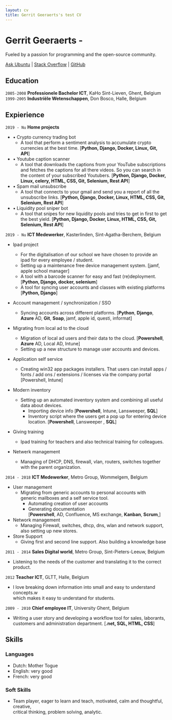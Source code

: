 ```yaml
---
layout: cv
title: Gerrit Geeraerts's test CV
---
```


# Gerrit Geeraerts -  
Fueled by a passion for programming and the open-source community.  

<div id="webaddress"><a href="https://askubuntu.com/users/1097288/gerrit-geeraerts?tab=profile">Ask Ubuntu</a> | <a href="https://stackoverflow.com/users/10213635/gerrit-geeraerts?tab=profile">Stack Overflow</a> | <a href="https://github.com/GerritGeeraerts">GitHub</a></div>

## Education  

`2005-2008` **Professionele Bachelor ICT**, KaHo Sint-Lieven, Ghent, Belgium  
`1999-2005` **Industriële Wetenschappen**, Don Bosco, Halle, Belgium  
## Expierience  
`2019 - Nu` **Home projects**  
* • Crypto currency trading bot  
	* A tool that perform a sentiment analysis to accumulate crypto currencies at the best time. [**Python, Django, Docker, Linux, Git, API**]   
* • Youtube caption scanner  
	* A tool that downloads the captions from your YouTube subscriptions and fetches the captions for all there videos. So you can search in the content of your subscribed Youtubers. [**Python, Django, Docker, Linux, celery, HTML, CSS, Git, Selenium, Rest API**]  
* • Spam mail unsubscribe  
	* A tool that connects to your gmail and send you a report of all the unsubscribe links. [**Python, Django, Docker, Linux, HTML, CSS, Git, Selenium, Rest API**]  
* • Liquidity pool sniper bot  
	* A tool that snipes for new liquidity pools and tries to get in first to get the best yield. [**Python, Django, Docker, Linux, HTML, CSS, Git, Selenium, Rest API**]
  
`2019 - Nu` **ICT Medewerker**, Kasterlinden, Sint-Agatha-Berchem, Belgium  
* Ipad project  
	* For the digitalisation of our school we have chosen to provide an ipad for every employee / student.  
	* Setting up a maintenance free device management system. [jamf, apple school manager]
	* A tool with a barcode scanner for easy and fast (re)deployment. [**Python,  Django, docker, selenium**]
	* A tool for syncing user accounts and classes with existing platforms [**Python,  Django**]
* Account management / synchronization / SSO
	* Syncing accounts across different platforms. [**Python**, **Django**, **Azure** AD, **Git**, **Soap**, jamf, apple id, questi, informat]

* Migrating from local ad to the cloud  
	* Migration of local ad users and their data to the cloud. [**Powershell**, **Azure** AD, Local AD, Intune]
	* Setting up a new structure to manage user accounts and devices.

* Application self service  
	* Creating win32 app packages installers. That users can install apps / fonts / add ons / extensions / licenses via the company portal [Powershell, Intune]

* Modern inventory  
	* Setting up an automated inventory system and combining all useful data about devices.  
		* Importing device info [**Powershell**, Intune, Lansweeper, **SQL**]		
		* Inventory script where the users get a pop up for entering device location. [**Powershell**, Lansweeper , **SQL**]
* Giving training  
	* Ipad training for teachers and also technical training for colleagues.  
* Netwerk management
	* Managing of DHCP, DNS, firewall, vlan, routers, switches together with the parent organization.  

`2014 - 2018` **ICT Medewerker**, Metro Group, Wommelgem, Belgium  
* User management  
	* Migrating from generic accounts to personal accounts with  
	  generic mailboxes and a self service tool.  
		* Automating creation of user accounts  
		* Generating documentation  
	[**Powershell**, AD, Confluence, MS exchange, **Kanban**, **Scrum**,]
* Network management  
	* Managing Firewall, switches, dhcp, dns, wlan and network support, also setting up new stores.  
* Store Support  
	* Giving first and second line support. Also building a knowledge base

`2011 - 2014` **Sales Digital world**, Metro Group, Sint-Pieters-Leeuw, Belgium  
* Listening to the needs of the customer and translating it to the correct product.

`2012` **Teacher ICT**, GLTT, Halle, Belgium  
* I love breaking down information into small and easy to understand concepts.w  
  which makes it easy to understand for students.

`2009 - 2010` **Chief employee IT**, University Ghent, Belgium  
* Writing a user story and developing a workflow tool for sales, laborants, customers and administration department. [**.net, SQL, HTML, CSS**]
## Skills  
### Languages  
* Dutch: Mother Togue  
* English: very good  
* French: very good  
### Soft Skills  
* Team player, eager to learn and teach, motivated, calm and thoughtful, creative,  
  critical thinking, problem solving, analytic.  


<!-- ### Footer

Last updated: May 2013 -->
 
